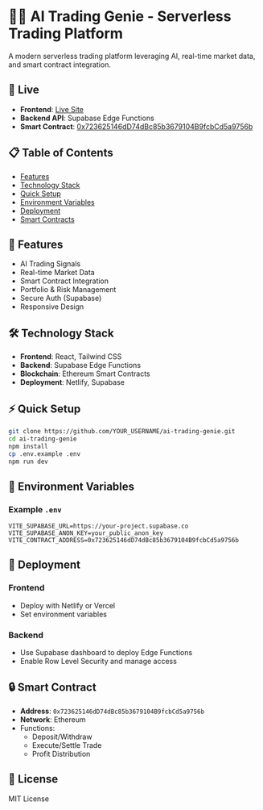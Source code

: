 
# 🧞‍♂️ AI Trading Genie - Serverless Trading Platform

A modern serverless trading platform leveraging AI, real-time market data, and smart contract integration.

## 🚀 Live

- **Frontend**: [Live Site](https://your-netlify-site.netlify.app/)
- **Backend API**: Supabase Edge Functions
- **Smart Contract**: [0x723625146dD74dBc85b3679104B9fcbCd5a9756b](https://etherscan.io/address/0x723625146dD74dBc85b3679104B9fcbCd5a9756b)

## 📋 Table of Contents

- [Features](#features)
- [Technology Stack](#technology-stack)
- [Quick Setup](#quick-setup)
- [Environment Variables](#environment-variables)
- [Deployment](#deployment)
- [Smart Contracts](#smart-contracts)

## 🌟 Features

- AI Trading Signals
- Real-time Market Data
- Smart Contract Integration
- Portfolio & Risk Management
- Secure Auth (Supabase)
- Responsive Design

## 🛠️ Technology Stack

- **Frontend**: React, Tailwind CSS
- **Backend**: Supabase Edge Functions
- **Blockchain**: Ethereum Smart Contracts
- **Deployment**: Netlify, Supabase

## ⚡ Quick Setup

```bash
git clone https://github.com/YOUR_USERNAME/ai-trading-genie.git
cd ai-trading-genie
npm install
cp .env.example .env
npm run dev
```

## 🔐 Environment Variables

### Example `.env`
```env
VITE_SUPABASE_URL=https://your-project.supabase.co
VITE_SUPABASE_ANON_KEY=your_public_anon_key
VITE_CONTRACT_ADDRESS=0x723625146dD74dBc85b3679104B9fcbCd5a9756b
```

## 🚀 Deployment

### Frontend
- Deploy with Netlify or Vercel
- Set environment variables

### Backend
- Use Supabase dashboard to deploy Edge Functions
- Enable Row Level Security and manage access

## 🔒 Smart Contract

- **Address**: `0x723625146dD74dBc85b3679104B9fcbCd5a9756b`
- **Network**: Ethereum
- Functions:
  - Deposit/Withdraw
  - Execute/Settle Trade
  - Profit Distribution

## 📄 License

MIT License

